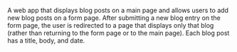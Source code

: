 A web app that displays blog posts on a main page and allows users to add new blog posts on a form page. After submitting a new blog entry on the form page, the user is redirected to a page that displays only that blog (rather than returning to the form page or to the main page). Each blog post has a title, body, and date. 

